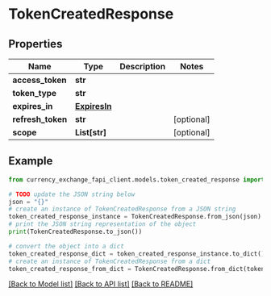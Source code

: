 # TokenCreatedResponse


## Properties

Name | Type | Description | Notes
------------ | ------------- | ------------- | -------------
**access_token** | **str** |  | 
**token_type** | **str** |  | 
**expires_in** | [**ExpiresIn**](ExpiresIn.md) |  | 
**refresh_token** | **str** |  | [optional] 
**scope** | **List[str]** |  | [optional] 

## Example

```python
from currency_exchange_fapi_client.models.token_created_response import TokenCreatedResponse

# TODO update the JSON string below
json = "{}"
# create an instance of TokenCreatedResponse from a JSON string
token_created_response_instance = TokenCreatedResponse.from_json(json)
# print the JSON string representation of the object
print(TokenCreatedResponse.to_json())

# convert the object into a dict
token_created_response_dict = token_created_response_instance.to_dict()
# create an instance of TokenCreatedResponse from a dict
token_created_response_from_dict = TokenCreatedResponse.from_dict(token_created_response_dict)
```
[[Back to Model list]](../README.md#documentation-for-models) [[Back to API list]](../README.md#documentation-for-api-endpoints) [[Back to README]](../README.md)


